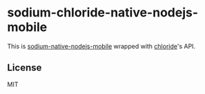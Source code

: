 # sodium-chloride-native-nodejs-mobile

This is [sodium-native-nodejs-mobile](https://github.com/staltz/sodium-native-nodejs-mobile) wrapped with [chloride](https://github.com/dominictarr/chloride)'s API.

## License

MIT
